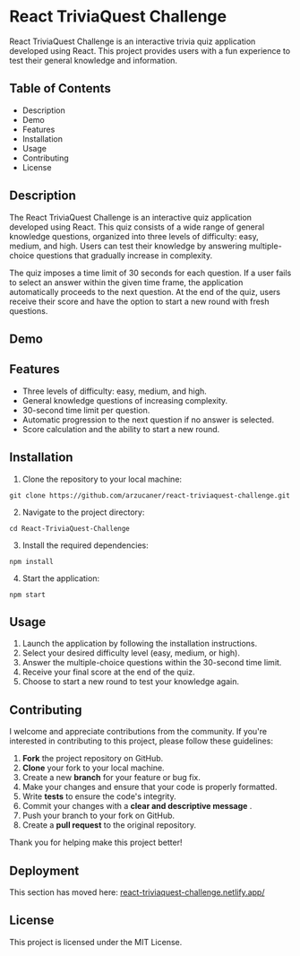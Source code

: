 # React TriviaQuest Challenge

React TriviaQuest Challenge is an interactive trivia quiz application developed using React. This project provides users with a fun experience to test their general knowledge and information.

## Table of Contents

* Description
* Demo
* Features
* Installation
* Usage
* Contributing
* License

## Description

The React TriviaQuest Challenge is an interactive quiz application developed using React. This quiz consists of a wide range of general knowledge questions, organized into three levels of difficulty: easy, medium, and high. Users can test their knowledge by answering multiple-choice questions that gradually increase in complexity.

The quiz imposes a time limit of 30 seconds for each question. If a user fails to select an answer within the given time frame, the application automatically proceeds to the next question. At the end of the quiz, users receive their score and have the option to start a new round with fresh questions.

## Demo


## Features

* Three levels of difficulty: easy, medium, and high.
* General knowledge questions of increasing complexity.
* 30-second time limit per question.
* Automatic progression to the next question if no answer is selected.
* Score calculation and the ability to start a new round.

## Installation

1) Clone the repository to your local machine:

```
git clone https://github.com/arzucaner/react-triviaquest-challenge.git
```

2. Navigate to the project directory:

```
cd React-TriviaQuest-Challenge
```

3. Install the required dependencies:

```
npm install
```

4. Start the application:

```
npm start
```

## Usage

1. Launch the application by following the installation instructions.
2. Select your desired difficulty level (easy, medium, or high).
3. Answer the multiple-choice questions within the 30-second time limit.
4. Receive your final score at the end of the quiz.
5. Choose to start a new round to test your knowledge again.

## Contributing

I welcome and appreciate contributions from the community. If you're interested in contributing to this project, please follow these guidelines:

1. **Fork** the project repository on GitHub.
2. **Clone** your fork to your local machine.
3. Create a new **branch** for your feature or bug fix.
4. Make your changes and ensure that your code is properly formatted.
5. Write **tests** to ensure the code's integrity.
6. Commit your changes with a  **clear and descriptive message** .
7. Push your branch to your fork on GitHub.
8. Create a **pull request** to the original repository.

Thank you for helping make this project better!

## Deployment

This section has moved here: [react-triviaquest-challenge.netlify.app/](https://react-triviaquest-challenge.netlify.app/ "https://react-triviaquest-challenge.netlify.app/")

## License

This project is licensed under the MIT License.
